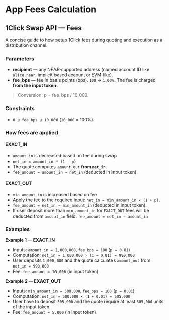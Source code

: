 # App Fees Calculation

## 1Click Swap API — Fees

A concise guide to how setup 1Click fees during quoting and execution as a distribution channel.

### Parameters

* **recipient** — any NEAR‑supported address (named account ID like `alice.near`, implicit based account or EVM-like).
* **fee\_bps** — fee in basis points (bps). `100` → `1.00%`. The fee is charged **from the input token**.

> Conversion: p = fee\_bps / 10\_000.

### Constraints

* `0 ≤ fee_bps ≤ 10_000` (`10_000` = 100%).

### How fees are applied

#### EXACT\_IN

* `amount_in` is decreased based on fee during swap
* `net_in = amount_in * (1 - p)`
* The quote computes `amount_out` **from `net_in`**.
* `fee_amount = amount_in − net_in` (deducted in input token).

#### EXACT\_OUT

* `min_amount_in` is increased based on fee
* Apply the fee to the required input: `net_in = min_amount_in × (1 + p)`.
* `fee_amount = net_in − min_amount_in` (deducted in input token).
* If user deposit more than `min_amount_in` for `EXACT_OUT` fees will be deducted from `amount_in` field. `fee_amount = net_in − amount_in`

### Examples

**Example 1 — EXACT\_IN**

* Inputs: `amount_in = 1,000,000`, `fee_bps = 100` (`p = 0.01`)
* Computation: `net_in = 1,000,000 × (1 − 0.01) = 990,000`
* User deposits `1,000,000` and the quote calculates `amount_out` from `net_in = 990,000`
* Fee: `fee_amount = 10,000` (in input token)

**Example 2 — EXACT\_OUT**

* Inputs: `min_amount_in = 500,000`, `fee_bps = 100` (`p = 0.01`)
* Computation: `net_in = 500,000 × (1 + 0.01) = 505,000`
* User have to deposit `505,000` and the quote require at least `505,000` units of the input token.
* Fee: `fee_amount = 5,000` (in input token)
